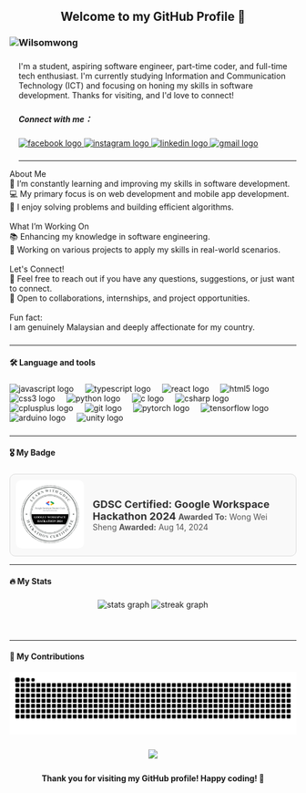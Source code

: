 <h2 align="center"> Welcome to my GitHub Profile 👋</h2>

###

<img align="left" height="218" src="https://gifdb.com/images/high/profile-pic-cool-sky-traveller-cartoon-animation-ewbcqc4tkkchah6k.webp"  />

###

<h3 align="left">Wilsomwong</h3>

###

<p align="left">I'm a student, aspiring software engineer, part-time coder, and full-time tech enthusiast. I'm currently studying Information and Communication Technology (ICT) and focusing on honing my skills in software development. Thanks for visiting, and I'd love to connect!</p>

### 

<h5 align="left">Connect with me：</h5>

###

<div align="left">
  <a href="https://www.facebook.com/wilsomwong2004/" target="_blank">
    <img src="https://img.shields.io/badge/Facebook-1877F2?style=for-the-badge&logo=facebook&logoColor=white" height="35" alt="facebook logo"  />
  </a>
  <a href="https://www.instagram.com/wilsomwong_2004/" target="_blank">
    <img src="https://img.shields.io/badge/Instagram-E4405F?style=for-the-badge&logo=instagram&logoColor=white" height="35" alt="instagram logo"  />
  </a>
  <a href="https://www.linkedin.com/in/wilsomwong/" target="_blank">
    <img src="https://img.shields.io/badge/LinkedIn-0077B5?style=for-the-badge&logo=linkedin&logoColor=white" height="35" alt="linkedin logo"  />
  </a>
  <a href="mailto:wilsomwong040727@gmail.com" target="_blank">
    <img src="https://img.shields.io/badge/Gmail-D14836?style=for-the-badge&logo=gmail&logoColor=white" height="35" alt="gmail logo"  />
  </a>
</div>

###

<hr>

<p align="left">About Me<br>🌱 I’m constantly learning and improving my skills in software development.<br>💻 My primary focus is on web development and mobile app development.<br>🔧 I enjoy solving problems and building efficient algorithms.<br><br>What I’m Working On<br>📚 Enhancing my knowledge in software engineering.<br>🔭 Working on various projects to apply my skills in real-world scenarios.<br><br>Let's Connect!<br>💬 Feel free to reach out if you have any questions, suggestions, or just want to connect.<br>🤝 Open to collaborations, internships, and project opportunities.<br><br>Fun fact: <br>I am genuinely Malaysian and deeply affectionate for my country.</p>

###

<hr>

<h4 align="left">🛠 Language and tools</h4>

###

<div align="left">
  <img src="https://cdn.jsdelivr.net/gh/devicons/devicon/icons/javascript/javascript-original.svg" height="30" alt="javascript logo"  />
  <img width="12" />
  <img src="https://cdn.jsdelivr.net/gh/devicons/devicon/icons/typescript/typescript-original.svg" height="30" alt="typescript logo"  />
  <img width="12" />
  <img src="https://cdn.jsdelivr.net/gh/devicons/devicon/icons/react/react-original.svg" height="30" alt="react logo"  />
  <img width="12" />
  <img src="https://cdn.jsdelivr.net/gh/devicons/devicon/icons/html5/html5-original.svg" height="30" alt="html5 logo"  />
  <img width="12" />
  <img src="https://cdn.jsdelivr.net/gh/devicons/devicon/icons/css3/css3-original.svg" height="30" alt="css3 logo"  />
  <img width="12" />
  <img src="https://cdn.jsdelivr.net/gh/devicons/devicon/icons/python/python-original.svg" height="30" alt="python logo"  />
  <img width="12" />
  <img src="https://cdn.jsdelivr.net/gh/devicons/devicon/icons/c/c-original.svg" height="30" alt="c logo"  />
  <img width="12" />
  <img src="https://cdn.jsdelivr.net/gh/devicons/devicon/icons/csharp/csharp-original.svg" height="30" alt="csharp logo"  />
  <img width="12" />
  <img src="https://cdn.jsdelivr.net/gh/devicons/devicon/icons/cplusplus/cplusplus-original.svg" height="30" alt="cplusplus logo"  />
  <img width="12" />
  <img src="https://cdn.jsdelivr.net/gh/devicons/devicon/icons/git/git-original.svg" height="30" alt="git logo"  />
  <img width="12" />
  <img src="https://cdn.jsdelivr.net/gh/devicons/devicon/icons/pytorch/pytorch-original.svg" height="30" alt="pytorch logo"  />
  <img width="12" />
  <img src="https://cdn.jsdelivr.net/gh/devicons/devicon/icons/tensorflow/tensorflow-original.svg" height="30" alt="tensorflow logo"  />
  <img width="12" />
  <img src="https://cdn.jsdelivr.net/gh/devicons/devicon/icons/arduino/arduino-original.svg" height="30" alt="arduino logo"  />
  <img width="12" />
  <img src="https://cdn.jsdelivr.net/gh/devicons/devicon/icons/unity/unity-original.svg" height="30" alt="unity logo"  />
</div>

###

<hr>

<h4 align="left">🎖️   My Badge </h4>

###

<div style="display: flex; align-items: center; border: 1px solid #ddd; border-radius: 10px; padding: 10px; max-width: 500px; background-color: #f9f9f9;">
  <div style="flex-shrink: 0; margin-right: 15px;">
    <img src=".github/pic/Google Developer Students Club APU - GDSC Certified Google Workspace Hackathon 2024 - 2024-08-14.png" alt="GDSC Certified: Google Workspace Hackathon 2024 Badge" width="120px" height="120px" style="border-radius: 10px;">
  </div>
  <div>
    <strong style="font-size: 18px; color: #333;">GDSC Certified: Google Workspace Hackathon 2024</strong><be>
    <span style="font-size: 14px; color: #555;"><strong>Awarded To:</strong> Wong Wei Sheng</span>
    <span style="font-size: 14px; color: #555;"><strong>Awarded:</strong> Aug 14, 2024</span><br>
  </div>
</div>


<hr>

<h4 align="left">🔥   My Stats </h4>

###

<div align="center">
  <img src="https://github-readme-stats.vercel.app/api?username=Wilsomwong2004&hide_title=false&hide_rank=false&show_icons=true&include_all_commits=true&count_private=true&disable_animations=false&theme=dark&locale=en&hide_border=false" height="150" alt="stats graph"  />
  <img src="https://streak-stats.demolab.com?user=Wilsomwong2004&locale=en&mode=daily&theme=dark&hide_border=false&border_radius=5" height="150" alt="streak graph"  />
</div>

###

<br clear="both">

<hr>

<h4 align="left">🌟   My Contributions </h4>

<img src="https://github.com/Wilsomwong2004/Wilsomwong2004/blob/output/snake.svg" alt="Snake animation" />

###

<div align="center">
  <img src="https://profile-counter.glitch.me/Wilsomwong2004/count.svg?"  />
</div>

###

<h4 align="center">Thank you for visiting my GitHub profile! Happy coding! 🚀</h4>

###

